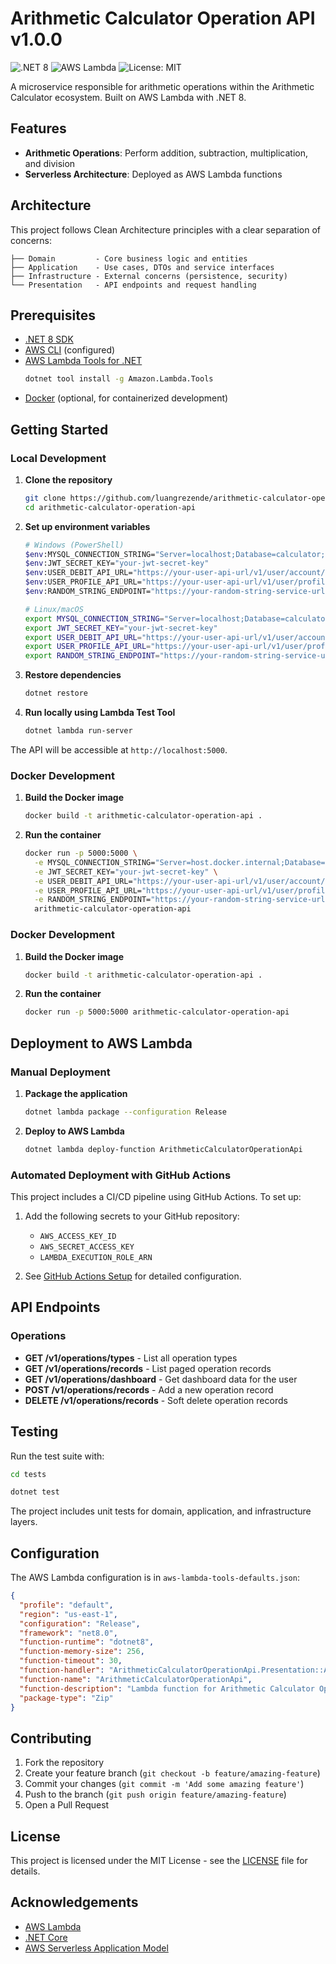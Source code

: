 # Arithmetic Calculator Operation API v1.0.0

![.NET 8](https://img.shields.io/badge/.NET-8.0-512BD4)
![AWS Lambda](https://img.shields.io/badge/AWS-Lambda-FF9900)
![License: MIT](https://img.shields.io/badge/License-MIT-yellow.svg)

A microservice responsible for arithmetic operations within the Arithmetic Calculator ecosystem. Built on AWS Lambda with .NET 8.

## Features

- **Arithmetic Operations**: Perform addition, subtraction, multiplication, and division
- **Serverless Architecture**: Deployed as AWS Lambda functions

## Architecture

This project follows Clean Architecture principles with a clear separation of concerns:

```
├── Domain         - Core business logic and entities
├── Application    - Use cases, DTOs and service interfaces
├── Infrastructure - External concerns (persistence, security)
└── Presentation   - API endpoints and request handling
```

## Prerequisites

- [.NET 8 SDK](https://dotnet.microsoft.com/download/dotnet/8.0)
- [AWS CLI](https://docs.aws.amazon.com/cli/latest/userguide/getting-started-install.html) (configured)
- [AWS Lambda Tools for .NET](https://github.com/aws/aws-extensions-for-dotnet-cli#aws-lambda-amazonlambdatools)
  ```bash
  dotnet tool install -g Amazon.Lambda.Tools
  ```
- [Docker](https://www.docker.com/products/docker-desktop) (optional, for containerized development)

## Getting Started

### Local Development

1. **Clone the repository**
   ```bash
   git clone https://github.com/luangrezende/arithmetic-calculator-operation-api.git
   cd arithmetic-calculator-operation-api
   ```

2. **Set up environment variables**
   ```bash
   # Windows (PowerShell)
   $env:MYSQL_CONNECTION_STRING="Server=localhost;Database=calculator;User=root;Password=password;"
   $env:JWT_SECRET_KEY="your-jwt-secret-key"
   $env:USER_DEBIT_API_URL="https://your-user-api-url/v1/user/account/balance"
   $env:USER_PROFILE_API_URL="https://your-user-api-url/v1/user/profile"
   $env:RANDOM_STRING_ENDPOINT="https://your-random-string-service-url"

   # Linux/macOS
   export MYSQL_CONNECTION_STRING="Server=localhost;Database=calculator;User=root;Password=password;"
   export JWT_SECRET_KEY="your-jwt-secret-key"
   export USER_DEBIT_API_URL="https://your-user-api-url/v1/user/account/balance"
   export USER_PROFILE_API_URL="https://your-user-api-url/v1/user/profile"
   export RANDOM_STRING_ENDPOINT="https://your-random-string-service-url"
   ```

3. **Restore dependencies**
   ```bash
   dotnet restore
   ```

4. **Run locally using Lambda Test Tool**
   ```bash
   dotnet lambda run-server
   ```

The API will be accessible at `http://localhost:5000`.

### Docker Development

1. **Build the Docker image**
   ```bash
   docker build -t arithmetic-calculator-operation-api .
   ```

2. **Run the container**
   ```bash
   docker run -p 5000:5000 \
     -e MYSQL_CONNECTION_STRING="Server=host.docker.internal;Database=calculator;User=root;Password=password;" \
     -e JWT_SECRET_KEY="your-jwt-secret-key" \
     -e USER_DEBIT_API_URL="https://your-user-api-url/v1/user/account/balance" \
     -e USER_PROFILE_API_URL="https://your-user-api-url/v1/user/profile" \
     -e RANDOM_STRING_ENDPOINT="https://your-random-string-service-url" \
     arithmetic-calculator-operation-api
   ```

### Docker Development

1. **Build the Docker image**
   ```bash
   docker build -t arithmetic-calculator-operation-api .
   ```

2. **Run the container**
   ```bash
   docker run -p 5000:5000 arithmetic-calculator-operation-api
   ```

## Deployment to AWS Lambda

### Manual Deployment

1. **Package the application**
   ```bash
   dotnet lambda package --configuration Release
   ```

2. **Deploy to AWS Lambda**
   ```bash
   dotnet lambda deploy-function ArithmeticCalculatorOperationApi
   ```

### Automated Deployment with GitHub Actions

This project includes a CI/CD pipeline using GitHub Actions. To set up:

1. Add the following secrets to your GitHub repository:
   - `AWS_ACCESS_KEY_ID`
   - `AWS_SECRET_ACCESS_KEY`
   - `LAMBDA_EXECUTION_ROLE_ARN`

2. See [GitHub Actions Setup](docs/github-actions-setup.md) for detailed configuration.

## API Endpoints


### Operations

- **GET /v1/operations/types** - List all operation types
- **GET /v1/operations/records** - List paged operation records
- **GET /v1/operations/dashboard** - Get dashboard data for the user
- **POST /v1/operations/records** - Add a new operation record
- **DELETE /v1/operations/records** - Soft delete operation records

## Testing

Run the test suite with:
```bash
cd tests
```
```bash
dotnet test
```

The project includes unit tests for domain, application, and infrastructure layers.

## Configuration

The AWS Lambda configuration is in `aws-lambda-tools-defaults.json`:
```json
{
  "profile": "default",
  "region": "us-east-1",
  "configuration": "Release",
  "framework": "net8.0",
  "function-runtime": "dotnet8",
  "function-memory-size": 256,
  "function-timeout": 30,
  "function-handler": "ArithmeticCalculatorOperationApi.Presentation::ArithmeticCalculatorOperationApi.Presentation.Function::FunctionHandler",
  "function-name": "ArithmeticCalculatorOperationApi",
  "function-description": "Lambda function for Arithmetic Calculator Operation API",
  "package-type": "Zip"
}
```

## Contributing

1. Fork the repository
2. Create your feature branch (`git checkout -b feature/amazing-feature`)
3. Commit your changes (`git commit -m 'Add some amazing feature'`)
4. Push to the branch (`git push origin feature/amazing-feature`)
5. Open a Pull Request

## License

This project is licensed under the MIT License - see the [LICENSE](LICENSE) file for details.

## Acknowledgements

- [AWS Lambda](https://aws.amazon.com/lambda/)
- [.NET Core](https://dotnet.microsoft.com/)
- [AWS Serverless Application Model](https://aws.amazon.com/serverless/sam/)
